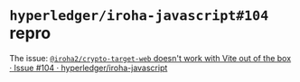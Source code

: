 # `hyperledger/iroha-javascript#104` repro

The issue: [`@iroha2/crypto-target-web` doesn't work with Vite out of the box · Issue #104 · hyperledger/iroha-javascript](https://github.com/hyperledger/iroha-javascript/issues/104)